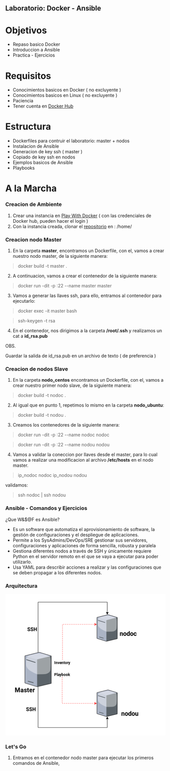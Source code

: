 ## Laboratorio: Docker - Ansible

Objetivos
=======

- Repaso basico Docker
- Introduccion a Ansible
- Practica - Ejercicios 

Requisitos
=======
- Conocimientos basicos en Docker ( no excluyente ) 
- Conocimientos basicos en Linux ( no excluyente )
- Paciencia
- Tener cuenta en [Docker Hub][Hub]

[Hub]: https://hub.docker.com

Estructura
========

- Dockerfiles para contruir el laboratorio: master + nodos
- Instalacion de Ansible
- Generacion de key ssh ( master ) 
- Copiado de key ssh en nodos 
- Ejemplos basicos de Ansible
- Playbooks

A la Marcha 
==========

### Creacion de Ambiente


1. Crear una instancia en [Play With Docker][Lab]  ( con las credenciales de Docker hub, pueden hacer el login )
2. Con la instancia creada, clonar el [repositorio][Repo] en : /home/ 

[Lab]: https://labs.play-with-docker.com

[Repo]: https://github.com/kdetony/docker_ansible.git

### Creacion nodo Master 

1. En la carpeta **master**, encontramos un Dockerfile, con el, vamos a crear nuestro nodo master, de la siguiente manera: 

> docker build -t master . 

2. A continuacion, vamos a crear el contenedor de la siguiente manera: 

> docker run -dit -p :22 --name master master

3. Vamos a generar las llaves ssh, para ello, entramos al contenedor para ejecutarlo: 

> docker exec -it master bash 

> ssh-keygen -t rsa 

4. En el contenedor, nos dirigimos a la carpeta **/root/.ssh** y realizamos un cat a **id_rsa.pub**

OBS.

Guardar la salida de id_rsa.pub en un archivo de texto ( de preferencia ) 

### Creacion de nodos Slave 

1. En la carpeta **nodo_centos** encontramos un Dockerfile, con el, vamos a crear nuestro primer nodo slave, de la siguiente manera:

> docker build -t nodoc .

2. Al igual que en punto 1, repetimos lo mismo en la carpeta **nodo_ubuntu**: 

> docker build -t nodou .

3. Creamos los contenedores de la siguiente manera: 

> docker run -dit -p :22 --name nodoc nodoc

> docker run -dit -p :22 --name nodou nodou 

4. Vamos a validar la coneccion por llaves desde el master, para lo cual vamos a realizar una modificacion al archivo **/etc/hosts** en el nodo master.

> ip_nodoc   nodoc 
> ip_nodou   nodou 

validamos: 

> ssh nodoc |  ssh nodou 

### Ansible - Comandos y Ejercicios 

¿Que W&$@F es Ansible?

- Es un software que automatiza el aprovisionamiento de software, la gestión de configuraciones y el despliegue de aplicaciones.
- Permite a los SysAdmins/DevOps/SRE gestionar sus servidores, configuraciones y aplicaciones de forma sencilla, robusta y paralela
- Gestiona diferentes nodos a través de SSH y únicamente requiere Python en el servidor remoto en el que se vaya a ejecutar para poder utilizarlo. 
- Usa YAML para describir acciones a realizar y las configuraciones que se deben propagar a los diferentes nodos.


### Arquitectura 

![Diagrama_Infra](https://github.com/kdetony/docker_ansible/blob/master/images/ansible.png "diagrama")

### Let's Go 

1. Entramos en el contenedor nodo master para ejecutar los primeros comandos de Ansible, 



